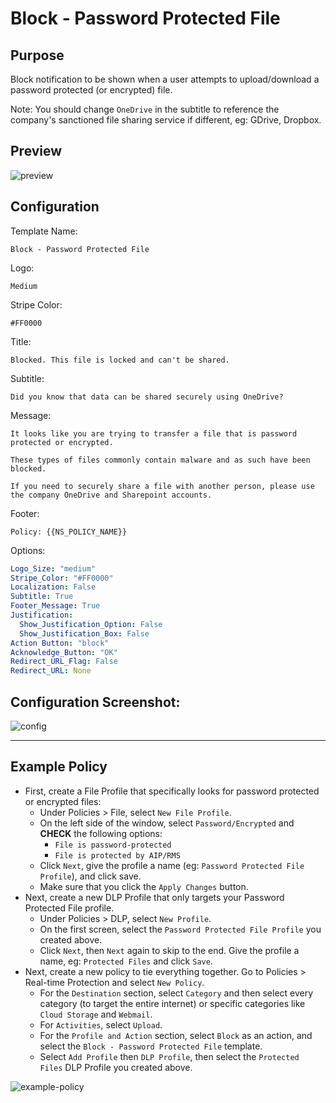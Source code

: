 # Block - Password Protected File
## Purpose
Block notification to be shown when a user attempts to upload/download a password protected (or encrypted) file.

Note: You should change `OneDrive` in the subtitle to reference the company's sanctioned file sharing service if different, eg: GDrive, Dropbox.

## Preview
![preview](https://i.imgur.com/3AMXfQC.png)

## Configuration
Template Name:
```
Block - Password Protected File
```

Logo:
```
Medium
```

Stripe Color:
```
#FF0000
```

Title:
```
Blocked. This file is locked and can't be shared.
```

Subtitle:
```
Did you know that data can be shared securely using OneDrive?
```

Message:
```
It looks like you are trying to transfer a file that is password protected or encrypted.

These types of files commonly contain malware and as such have been blocked.

If you need to securely share a file with another person, please use the company OneDrive and Sharepoint accounts.
```

Footer:
```
Policy: {{NS_POLICY_NAME}}
```

Options:
```yaml
Logo_Size: "medium"
Stripe_Color: "#FF0000"
Localization: False
Subtitle: True
Footer_Message: True
Justification:
  Show_Justification_Option: False
  Show_Justification_Box: False
Action Button: "block"
Acknowledge_Button: "OK"
Redirect_URL_Flag: False
Redirect_URL: None
```

## Configuration Screenshot:
![config](https://i.imgur.com/zqoalHj.png)

---

## Example Policy
* First, create a File Profile that specifically looks for password protected or encrypted files:
   * Under Policies > File, select `New File Profile`.
   * On the left side of the window, select `Password/Encrypted` and **CHECK** the following options:
      * `File is password-protected`
      * `File is protected by AIP/RMS`
   * Click `Next`, give the profile a name (eg: `Password Protected File Profile`), and click save.
   * Make sure that you click the `Apply Changes` button.
* Next, create a new DLP Profile that only targets your Password Protected File profile.
   * Under Policies > DLP, select `New Profile`.
   * On the first screen, select the `Password Protected File Profile` you created above.
   * Click `Next`, then `Next` again to skip to the end. Give the profile a name, eg: `Protected Files` and click `Save`.
* Next, create a new policy to tie everything together. Go to Policies > Real-time Protection and select `New Policy`.
   * For the `Destination` section, select `Category` and then select every category (to target the entire internet) or specific categories like `Cloud Storage` and `Webmail`.
   * For `Activities`, select `Upload`.
   * For the `Profile and Action` section, select `Block` as an action, and select the `Block - Password Protected File` template.
   * Select `Add Profile` then `DLP Profile`, then select the `Protected Files` DLP Profile you created above.


![example-policy](https://i.imgur.com/2FAqPzO.png)